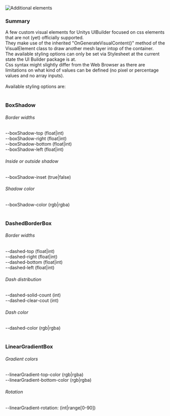 ![Additional elements](https://github.com/fkate/UIBuilder-VisualElements-Additions/blob/master/extraStyles.png)

<h3>Summary</h3>
A few custom visual elements for Unitys UIBuilder focused on css elements that are not (yet) officially supported. <br>
They make use of the inherited "OnGenerateVisualContent()" method of the VisualElement class to draw another mesh layer intop of the container. <br>
The available styling options can only be set via Stylesheet at the current state the UI Builder package is at. <br>
Css syntax might slightly differ from the Web Browser as there are limitations on what kind of values can be defined (no pixel or percentage values and no array inputs). <br>
<br>
Available styling options are:
<br>
<br>
<h3>BoxShadow</h3>
  <h6>Border widths</h6>
    --boxShadow-top (float|int) <br>
    --boxShadow-right (float|int) <br>
    --boxShadow-bottom (float|int) <br>
    --boxShadow-left (float|int) <br>

  <h6>Inside or outside shadow</h6>
    --boxShadow-inset (true|false) <br>

  <h6>Shadow color</h6>
    --boxShadow-color (rgb|rgba) <br>

<br>

<h3>DashedBorderBox</h3>
  <h6>Border widths</h6>
    --dashed-top (float|int) <br>
    --dashed-right (float|int) <br>
    --dashed-bottom (float|int) <br>
    --dashed-left (float|int) <br>

  <h6>Dash distribution</h6>
    --dashed-solid-count (int) <br>
    --dashed-clear-cout (int) <br>

  <h6>Dash color</h6>
    --dashed-color (rgb|rgba) <br>

<br>

<h3>LinearGradientBox</h3>
  <h6>Gradient colors</h6>
    --linearGradient-top-color (rgb|rgba) <br>
    --linearGradient-bottom-color (rgb|rgba) <br>

  <h6>Rotation</h6>
    --linearGradient-rotation: (int|range[0-90]) <br>
